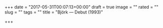 +++
date = "2017-05-31T00:07:13+00:00"
draft = true
image = ""
rated = ""
slug = ""
tags = ""
title = "Björk — Debut (1993)"

+++
